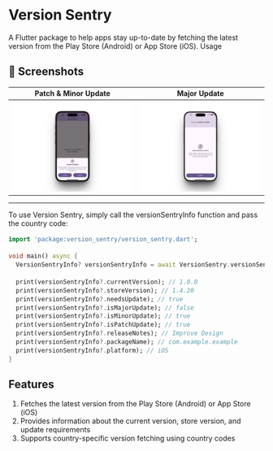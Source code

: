 Version Sentry 
================
A Flutter package to help apps stay up-to-date by fetching the latest version from the Play Store (Android) or App Store (iOS).
Usage


## 📱 Screenshots

| Patch & Minor Update                          | Major Update                                  |
|-----------------------------------------------|-----------------------------------------------|
| ![patch_update](screenshots/patch_update.png) | ![patch_update](screenshots/major_update.png) |

[//]: # (<div style="text-align: center;">)

[//]: # (  <div style="display: inline-flex; gap: 40px;">)

[//]: # (    <span style="font-size: 18px; font-weight: bold;">🔍 Version Check</span>)

[//]: # (  <span style="font-size: 18px; font-weight: bold;">🚀 Deployment Info</span>)

[//]: # (  </div>)

[//]: # ()
[//]: # ()
[//]: # (  <img src="https://raw.githubusercontent.com/abubakar955786/version_sentry/main/screenshots/screenshot.png" alt="Screenshot" style="max-width: 100%; height: auto;" />)

[//]: # (</div>)





-----
To use Version Sentry, simply call the versionSentryInfo function and pass the country code:

```dart
import 'package:version_sentry/version_sentry.dart';

void main() async {
  VersionSentryInfo? versionSentryInfo = await VersionSentry.versionSentryInfo(countryCode: 'in');

  print(versionSentryInfo?.currentVersion); // 1.0.0
  print(versionSentryInfo?.storeVersion); // 1.4.20
  print(versionSentryInfo?.needsUpdate); // true
  print(versionSentryInfo?.isMajorUpdate); // false
  print(versionSentryInfo?.isMinorUpdate); // true
  print(versionSentryInfo?.isPatchUpdate); // true
  print(versionSentryInfo?.releaseNotes); // Improve Design
  print(versionSentryInfo?.packageName); // com.example.example
  print(versionSentryInfo?.platform); // iOS
}
```

Features
--------
1. Fetches the latest version from the Play Store (Android) or App Store (iOS)
2. Provides information about the current version, store version, and update requirements
3. Supports country-specific version fetching using country codes

